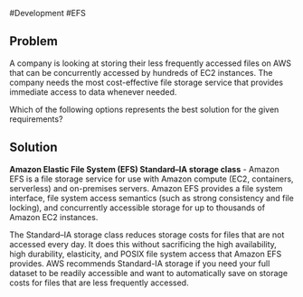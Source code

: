 #Development #EFS 

## Problem

A company is looking at storing their less frequently accessed files on AWS that can be concurrently accessed by hundreds of EC2 instances. The company needs the most cost-effective file storage service that provides immediate access to data whenever needed.

Which of the following options represents the best solution for the given requirements?

## Solution

**Amazon Elastic File System (EFS) Standard–IA storage class** - Amazon EFS is a file storage service for use with Amazon compute (EC2, containers, serverless) and on-premises servers. Amazon EFS provides a file system interface, file system access semantics (such as strong consistency and file locking), and concurrently accessible storage for up to thousands of Amazon EC2 instances.

The Standard–IA storage class reduces storage costs for files that are not accessed every day. It does this without sacrificing the high availability, high durability, elasticity, and POSIX file system access that Amazon EFS provides. AWS recommends Standard-IA storage if you need your full dataset to be readily accessible and want to automatically save on storage costs for files that are less frequently accessed.